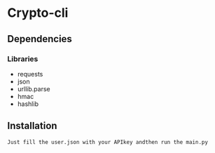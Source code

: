 # Crypto-cli
## Dependencies
### Libraries
- requests
- json
- urllib.parse
- hmac
- hashlib

## Installation
```text
Just fill the user.json with your APIkey andthen run the main.py
```